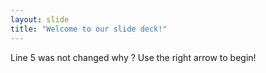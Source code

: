 ```yaml
---
layout: slide
title: "Welcome to our slide deck!"
---
```

Line 5 was not changed why ?
Use the right arrow to begin!

